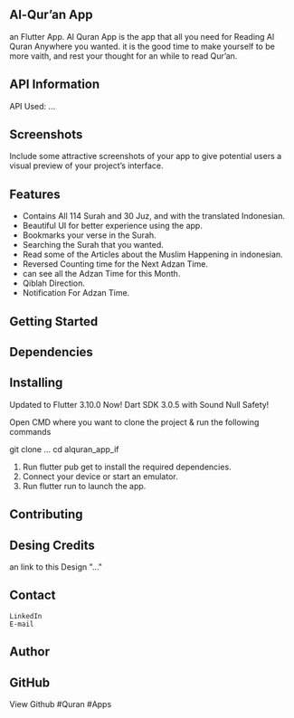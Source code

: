 ## Al-Qur’an App

an Flutter App. Al Quran App is the app that all you need for Reading Al Quran Anywhere you wanted. it is the good time to make yourself to be more vaith, and rest your thought for an while to read Qur’an.

## API Information

API Used: ...

## Screenshots

Include some attractive screenshots of your app to give potential users a visual preview of your project’s interface.

## Features

- Contains All 114 Surah and 30 Juz, and with the translated Indonesian.
- Beautiful UI for better experience using the app.
- Bookmarks your verse in the Surah.
- Searching the Surah that you wanted.
- Read some of the Articles about the Muslim Happening in indonesian.
- Reversed Counting time for the Next Adzan Time.
- can see all the Adzan Time for this Month.
- Qiblah Direction.
- Notification For Adzan Time.

## Getting Started

## Dependencies

## Installing

Updated to Flutter 3.10.0 Now!
Dart SDK 3.0.5 with Sound Null Safety!

Open CMD where you want to clone the project & run the following commands

git clone ...
cd alquran_app_if

1. Run flutter pub get to install the required dependencies.
2. Connect your device or start an emulator.
3. Run flutter run to launch the app.

## Contributing

<!-- Contributions are welcome! If you encounter bugs or have suggestions, please open an issue or submit a pull request. Follow these steps:

1. Fork the project.
2. Create your feature branch: git checkout -b feature/new-feature
3. Commit your changes: git commit -am 'Add a new feature'
4. Push to the branch: git push origin feature/new-feature
5. Open a pull request. -->

## Desing Credits

an link to this Design "..."

## Contact

    LinkedIn
    E-mail

## Author

## GitHub

View Github
#Quran #Apps
